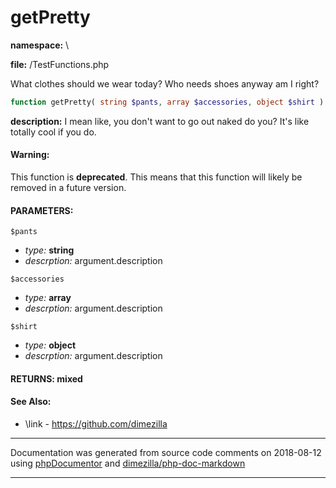 # getPretty
**namespace:** \

**file:** /TestFunctions.php

What clothes should we wear today? Who needs shoes anyway am I right?

```php
function getPretty( string $pants, array $accessories, object $shirt ): mixed
```

**description:** I mean like, you don't want to go out naked do you? It's like totally cool if you do.

#### Warning:
This function is **deprecated**. This means that this function will likely be removed in a future version.

#### PARAMETERS:

`$pants`
  - *type:* **string**
  - *descrption:* argument.description

`$accessories`
  - *type:* **array**
  - *descrption:* argument.description

`$shirt`
  - *type:* **object**
  - *descrption:* argument.description

#### RETURNS: mixed


#### **See Also:**
  * \link - https://github.com/dimezilla

___
Documentation was generated from source code comments on 2018-08-12 using [phpDocumentor](http://www.phpdoc.org/) and [dimezilla/php-doc-markdown](https://github.com/dimezilla/php-doc-markdown)
___

